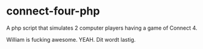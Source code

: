 connect-four-php
================

A php script that simulates 2 computer players having a game of Connect 4.



William is fucking awesome. YEAH. Dit wordt lastig.

